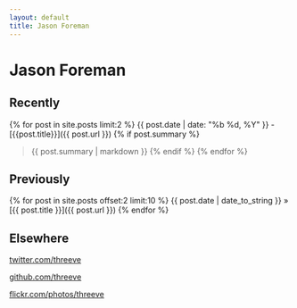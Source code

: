 ```yaml
---
layout: default
title: Jason Foreman
---
```


Jason Foreman
=============

Recently
-----------
{% for post in site.posts limit:2 %}
{{ post.date | date: "%b %d, %Y" }} - [{{post.title}}]({{ post.url }})
{% if post.summary %}
> {{ post.summary | markdown }}
{% endif %}
{% endfor %}


Previously
----------
{% for post in site.posts offset:2 limit:10 %}
{{ post.date | date_to_string }} &raquo; [{{ post.title }}]({{ post.url }})
{% endfor %}


Elsewhere
---------

[twitter.com/threeve](http://twitter.com/threeve)

[github.com/threeve](http://github.com/threeve)

[flickr.com/photos/threeve](http://flickr.com/photos/threeve)

